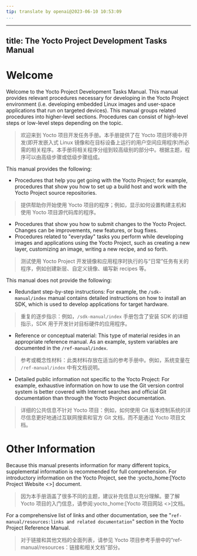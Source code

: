 ```yaml
---
tip: translate by openai@2023-06-10 10:53:09
...
```

---
title: The Yocto Project Development Tasks Manual
-------------------------------------------------

# Welcome

Welcome to the Yocto Project Development Tasks Manual. This manual provides relevant procedures necessary for developing in the Yocto Project environment (i.e. developing embedded Linux images and user-space applications that run on targeted devices). This manual groups related procedures into higher-level sections. Procedures can consist of high-level steps or low-level steps depending on the topic.

> 欢迎来到 Yocto 项目开发任务手册。本手册提供了在 Yocto 项目环境中开发(即开发嵌入式 Linux 镜像和在目标设备上运行的用户空间应用程序)所必需的相关程序。本手册将相关程序分组到较高级别的部分中。根据主题，程序可以由高级步骤或低级步骤组成。

This manual provides the following:

- Procedures that help you get going with the Yocto Project; for example, procedures that show you how to set up a build host and work with the Yocto Project source repositories.

> 提供帮助你开始使用 Yocto 项目的程序；例如，显示如何设置构建主机和使用 Yocto 项目源代码库的程序。

- Procedures that show you how to submit changes to the Yocto Project. Changes can be improvements, new features, or bug fixes.
- Procedures related to \"everyday\" tasks you perform while developing images and applications using the Yocto Project, such as creating a new layer, customizing an image, writing a new recipe, and so forth.

> 测试使用 Yocto Project 开发镜像和应用程序时执行的与“日常”任务有关的程序，例如创建新层、自定义镜像、编写新 recipes 等。

This manual does not provide the following:

- Redundant step-by-step instructions: For example, the `/sdk-manual/index` manual contains detailed instructions on how to install an SDK, which is used to develop applications for target hardware.

> 重复的逐步指示：例如，`/sdk-manual/index` 手册包含了安装 SDK 的详细指示，SDK 用于开发针对目标硬件的应用程序。

- Reference or conceptual material: This type of material resides in an appropriate reference manual. As an example, system variables are documented in the `/ref-manual/index`.

> 参考或概念性材料：此类材料存放在适当的参考手册中。例如，系统变量在 `/ref-manual/index` 中有文档说明。

- Detailed public information not specific to the Yocto Project: For example, exhaustive information on how to use the Git version control system is better covered with Internet searches and official Git documentation than through the Yocto Project documentation.

> 详细的公共信息不针对 Yocto 项目：例如，如何使用 Git 版本控制系统的详尽信息更好地通过互联网搜索和官方 Git 文档，而不是通过 Yocto 项目文档。

# Other Information

Because this manual presents information for many different topics, supplemental information is recommended for full comprehension. For introductory information on the Yocto Project, see the :yocto_home:[Yocto Project Website \<\>] document.

> 因为本手册涵盖了很多不同的主题，建议补充信息以充分理解。要了解 Yocto 项目的入门信息，请参阅:yocto_home:[Yocto 项目网站 \<\>]文档。

For a comprehensive list of links and other documentation, see the \"`ref-manual/resources:links and related documentation`\" section in the Yocto Project Reference Manual.

> 对于链接和其他文档的全面列表，请参见 Yocto 项目参考手册中的“ref-manual/resources：链接和相关文档”部分。
